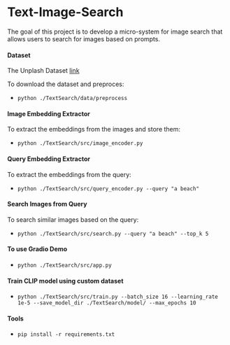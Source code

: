 # Text-Image-Search

The goal of this project is to develop a micro-system for image search that allows users to search for images based on prompts.

####  Dataset #### 

The Unplash Dataset [link](https://github.com/unsplash/datasets)

To download the dataset and preproces:
* ```python ./TextSearch/data/preprocess```

####  Image Embedding Extractor #### 

To extract the embeddings from the images and store them:
* ```python ./TextSearch/src/image_encoder.py```

#### Query Embedding Extractor #####

To extract the embeddings from the query:
* ```python ./TextSearch/src/query_encoder.py --query "a beach"```

#### Search Images from Query ####

To search similar images based on the query:
* ```python ./TextSearch/src/search.py --query "a beach" --top_k 5```

####  To use Gradio Demo #### 
* ```python ./TextSearch/src/app.py```

####  Train CLIP model using custom dataset #### 
* ```python ./TextSearch/src/train.py --batch_size 16 --learning_rate 1e-5 --save_model_dir ./TextSearch/model/ --max_epochs 10```

####  Tools #### 
* ```pip install -r requirements.txt ``` 
